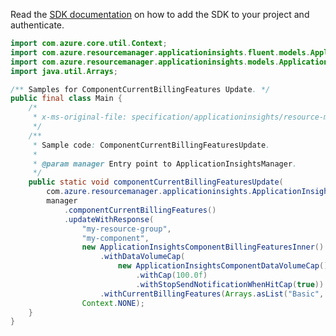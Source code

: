 Read the [SDK documentation](https://github.com/Azure/azure-sdk-for-java/blob/azure-resourcemanager-applicationinsights_1.0.0-beta.3/sdk/applicationinsights/azure-resourcemanager-applicationinsights/README.md) on how to add the SDK to your project and authenticate.

```java
import com.azure.core.util.Context;
import com.azure.resourcemanager.applicationinsights.fluent.models.ApplicationInsightsComponentBillingFeaturesInner;
import com.azure.resourcemanager.applicationinsights.models.ApplicationInsightsComponentDataVolumeCap;
import java.util.Arrays;

/** Samples for ComponentCurrentBillingFeatures Update. */
public final class Main {
    /*
     * x-ms-original-file: specification/applicationinsights/resource-manager/Microsoft.Insights/stable/2015-05-01/examples/CurrentBillingFeaturesUpdate.json
     */
    /**
     * Sample code: ComponentCurrentBillingFeaturesUpdate.
     *
     * @param manager Entry point to ApplicationInsightsManager.
     */
    public static void componentCurrentBillingFeaturesUpdate(
        com.azure.resourcemanager.applicationinsights.ApplicationInsightsManager manager) {
        manager
            .componentCurrentBillingFeatures()
            .updateWithResponse(
                "my-resource-group",
                "my-component",
                new ApplicationInsightsComponentBillingFeaturesInner()
                    .withDataVolumeCap(
                        new ApplicationInsightsComponentDataVolumeCap()
                            .withCap(100.0f)
                            .withStopSendNotificationWhenHitCap(true))
                    .withCurrentBillingFeatures(Arrays.asList("Basic", "Application Insights Enterprise")),
                Context.NONE);
    }
}
```
